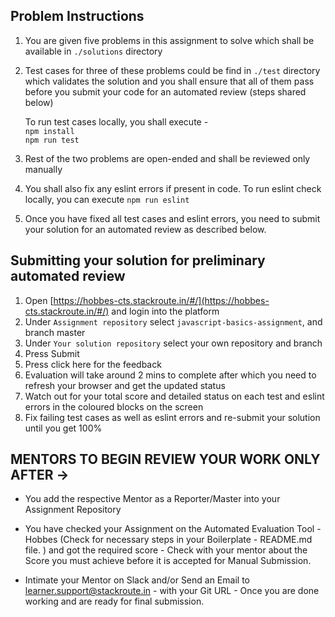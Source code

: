 ## Problem Instructions

1.  You are given five problems in this assignment to solve which shall be available in `./solutions` directory  
2.  Test cases for three of these problems could be find in `./test` directory which validates the solution and you shall ensure that all of them pass before you submit your code for an automated review (steps shared below)  
    
    To run test cases locally, you shall execute -  
    `npm install`  
    `npm run test`  
3.  Rest of the two problems are open-ended and shall be reviewed only manually  
4.  You shall also fix any eslint errors if present in code. To run eslint check locally, you can execute `npm run eslint`  
5.  Once you have fixed all test cases and eslint errors, you need to submit your solution for an automated review as described below.  

## Submitting your solution for preliminary automated review

1.  Open [https://hobbes-cts.stackroute.in/#/](https://hobbes-cts.stackroute.in/#/) and login into the platform  
2.  Under `Assignment repository` select `javascript-basics-assignment`, and branch master  
3.  Under `Your solution repository` select your own repository and branch  
4.  Press Submit  
5.  Press click here for the feedback  
6.  Evaluation will take around 2 mins to complete after which you need to refresh your browser and get the updated status  
7.  Watch out for your total score and detailed status on each test and eslint errors in the coloured blocks on the screen  
8.  Fix failing test cases as well as eslint errors and re-submit your solution until you get 100%  

## MENTORS TO BEGIN REVIEW YOUR WORK ONLY AFTER ->

- You add the respective Mentor as a Reporter/Master into your Assignment Repository

- You have checked your Assignment on the Automated Evaluation Tool - Hobbes (Check for necessary steps in your Boilerplate - README.md file. ) and got the required score - Check with your mentor about the Score you must achieve before it is accepted for Manual Submission.

- Intimate your Mentor on Slack and/or Send an Email to learner.support@stackroute.in - with your Git URL - Once you are done working and are ready for final submission.